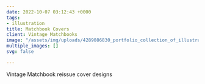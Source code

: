 ```yaml
---
date: 2022-10-07 03:12:43 +0000
tags:
- illustration
title: Matchbook Covers
client: Vintage Matchbooks
image: "/assets/img/uploads/4289086830_portfolio_collection_of_illustrated_designs_by_a_world_famous_graphic_designer.png"
multiple_images: []
svg: false

---
```

Vintage Matchbook reissue cover designs